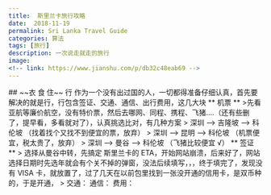 ```yaml
---
title:  斯里兰卡旅行攻略
date:  2018-11-19
permalink: Sri Lanka Travel Guide
categories: 算法 
tags: [旅行]
description: 一次说走就走的旅行
image: 
<!-- link: https://www.jianshu.com/p/db32c48eab69 -->
---
```

<p class="description"></p>
## ~~衣 食 住~~ 行
作为一个没有出过国的人，一切都得准备仔细认真，首先要解决的就是行，行包含签证、交通、通信、出行费用，这几大块
** 机票 **
>先看亚航等廉价航空，没有特价票，然后去哪网、同程、携程、飞猪....（还有些删了，提早看，多看就对了），认真挑选比对，有几种方案
> 深圳 --> 吉隆坡 --> 科伦坡  （找着找个又找不到便宜的票，放弃）
> 深圳 --> 昆明 --> 科伦坡  （机票便宜，税太贵了，放弃）
> 深圳 --> 曼谷 --> 科伦坡 （飞猪比较便宜 √）
** 签证 **
>  选择从曼谷中转，先搞定 斯里兰卡的 ETA，开始网站崩溃，后来好了，网站选择日期时先选年就会有个关不掉的弹窗，没法后续填写，，，终于填完了，发现没有 VISA 卡，就放置了，过了几天在以前包里找到一张没开通的信用卡，是双币种的，于是开通，
> 
交通：
通信：
费用：
<!-- more -->